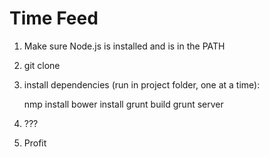 Time Feed
=========

1. Make sure Node.js is installed and is in the PATH

2. git clone

3. install dependencies (run in project folder, one at a time):

	nmp install
	bower install
	grunt build
	grunt server

4. ???

5. Profit
